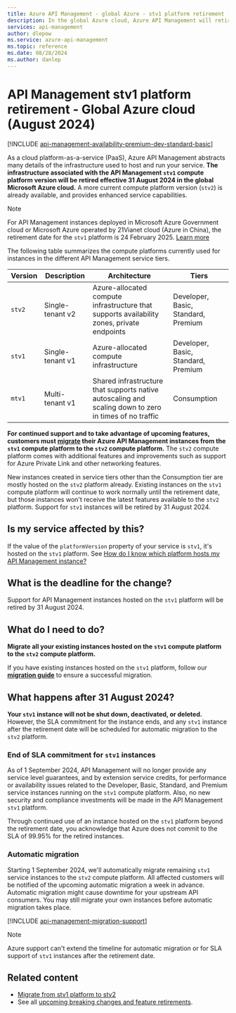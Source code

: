 ```yaml
---
title: Azure API Management - global Azure - stv1 platform retirement (August 2024)
description: In the global Azure cloud, Azure API Management will retire stv1 compute platform effective 31 August 2024. Instances must be migrated to stv2 platform.
services: api-management
author: dlepow
ms.service: azure-api-management
ms.topic: reference
ms.date: 08/28/2024
ms.author: danlep
---
```


# API Management stv1 platform retirement - Global Azure cloud (August 2024)

[!INCLUDE [api-management-availability-premium-dev-standard-basic](../../../includes/api-management-availability-premium-dev-standard-basic.md)]

As a cloud platform-as-a-service (PaaS), Azure API Management abstracts many details of the infrastructure used to host and run your service. **The infrastructure associated with the API Management `stv1` compute platform version will be retired effective 31 August 2024 in the global Microsoft Azure cloud.** A more current compute platform version (`stv2`) is already available, and provides enhanced service capabilities.

> [!NOTE]
> For API Management instances deployed in Microsoft Azure Government cloud or Microsoft Azure operated by 21Vianet cloud (Azure in China), the retirement date for the `stv1` platform is 24 February 2025. [Learn more](stv1-platform-retirement-sovereign-clouds-february-2025.md)

The following table summarizes the compute platforms currently used for instances in the different API Management service tiers. 

| Version | Description | Architecture | Tiers |
| -------| ----------| ----------- | ---- |
| `stv2` | Single-tenant v2 | Azure-allocated compute infrastructure that supports availability zones, private endpoints | Developer, Basic, Standard, Premium |
| `stv1` |  Single-tenant v1 | Azure-allocated compute infrastructure |  Developer, Basic, Standard, Premium | 
| `mtv1` | Multi-tenant v1 |  Shared infrastructure that supports native autoscaling and scaling down to zero in times of no traffic |  Consumption |

**For continued support and to take advantage of upcoming features, customers must [migrate](../migrate-stv1-to-stv2.md) their Azure API Management instances from the `stv1` compute platform to the `stv2` compute platform.** The `stv2` compute platform comes with additional features and improvements such as support for Azure Private Link and other networking features. 

New instances created in service tiers other than the Consumption tier are mostly hosted on the `stv2` platform already. Existing instances on the `stv1` compute platform will continue to work normally until the retirement date, but those instances won't receive the latest features available to the `stv2` platform. Support for `stv1` instances will be retired by 31 August 2024.  

## Is my service affected by this?

If the value of the `platformVersion` property of your service is `stv1`, it's hosted on the `stv1` platform. See [How do I know which platform hosts my API Management instance?](../compute-infrastructure.md#how-do-i-know-which-platform-hosts-my-api-management-instance)

## What is the deadline for the change?

Support for API Management instances hosted on the `stv1` platform will be retired by 31 August 2024.

## What do I need to do?

**Migrate all your existing instances hosted on the `stv1` compute platform to the `stv2` compute platform.**  

If you have existing instances hosted on the `stv1` platform, follow our **[migration guide](../migrate-stv1-to-stv2.md)** to ensure a successful migration. 

## What happens after 31 August 2024?

**Your `stv1` instance will not be shut down, deactivated, or deleted.** However, the SLA commitment for the instance ends, and any `stv1` instance after the retirement date will be scheduled for automatic migration to the `stv2` platform.

### End of SLA commitment for `stv1` instances

As of 1 September 2024, API Management will no longer provide any service level guarantees, and by extension service credits, for performance or availability issues related to the Developer, Basic, Standard, and Premium service instances running on the `stv1` compute platform. Also, no new security and compliance investments will be made in the API Management `stv1` platform. 

Through continued use of an instance hosted on the `stv1` platform beyond the retirement date, you acknowledge that Azure does not commit to the SLA of 99.95% for the retired instances.

### Automatic migration

Starting 1 September 2024, we'll automatically migrate remaining `stv1` service instances to the `stv2` compute platform. All affected customers will be notified of the upcoming automatic migration a week in advance. Automatic migration might cause downtime for your upstream API consumers. You may still migrate your own instances before automatic migration takes place.

[!INCLUDE [api-management-migration-support](../../../includes/api-management-migration-support.md)]

> [!NOTE]
> Azure support can't extend the timeline for automatic migration or for SLA support of `stv1` instances after the retirement date.

## Related content

* [Migrate from stv1 platform to stv2](../migrate-stv1-to-stv2.md)
* See all [upcoming breaking changes and feature retirements](overview.md).
